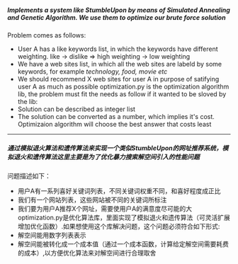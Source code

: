 ##### Implements a system like StumbleUpon by means of Simulated Annealing and Genetic Algorithm. We use them to optimize our brute force solution
Problem comes as follows:
* User A has a like keywords list, in which the keywords have different weighting. like -> dislike => high weighting -> low weighting
* We have a web sites list, in which all the web sites are labeld by some keywords, for example *technology, food, movie etc* 
* We should recommend X web sites for user A in purpose of satifying user A as much as possible
optimization.py is the optimization algorithm lib, the problem must fit the needs as follow if it wanted to be sloved by the lib:   
* Solution can be described as integer list
* The solution can be converted as a number, which implies it's cost. Optimizaion algorithm will choose the best answer that costs least
___

##### 通过模拟退火算法和遗传算法来实现一个类似StumbleUpon的网址推荐系统，模拟退火和遗传算法这里主要是为了优化暴力搜索解空间引入的性能问题
问题描述如下：   
* 用户A有一系列喜好关键词列表，不同关键词权重不同，和喜好程度成正比  
* 我们有一个网站列表，这些网站被不同的关键词所标注
* 我们要为用户A推荐X个网址，需要使用户A的满意度尽可能的大
optimization.py是优化算法库，里面实现了模拟退火和遗传算法（可灵活扩展增加优化函数）.如果想使用这个库解决问题，这个问题必须符合如下形式:   
* 解空间能用数字列表表示
* 解空间能被转化成一个成本值（通过一个成本函数，计算给定解空间需要耗费的成本）,以方便优化算法来对解空间进行合理取舍
